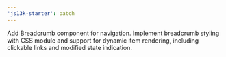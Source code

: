 ```yaml
---
'js13k-starter': patch
---
```


Add Breadcrumb component for navigation. Implement breadcrumb styling with CSS module and support for dynamic item rendering, including clickable links and modified state indication.
